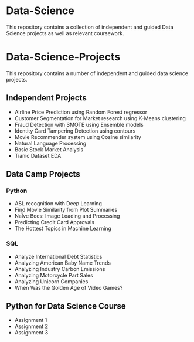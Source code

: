# Data-Science
This repository contains a collection of independent and guided Data Science projects as well as relevant coursework.

# Data-Science-Projects
This repository contains a number of independent and guided data science projects.
## Independent Projects
- Airline Price Prediction using Random Forest regressor
- Customer Segmentation for Market research using K-Means clustering
- Fraud Detection with SMOTE using Ensemble models
- Identity Card Tampering Detection using contours
- Movie Recommender system using Cosine similarity
- Natural Language Processing
- Basic Stock Market Analysis
- Tianic Dataset EDA

## Data Camp Projects
### Python
- ASL recognition with Deep Learning
- Find Movie Similarity from Plot Summaries
- NaÏve Bees: Image Loading and Processing
- Predicting Credit Card Approvals
- The Hottest Topics in Machine Learning
### SQL
- Analyze International Debt Statistics
- Analyzing American Baby Name Trends
- Analyzing Industry Carbon Emissions
- Analyzing Motorcycle Part Sales
- Analyzing Unicorn Companies
- When Was the Golden Age of Video Games?

## Python for Data Science Course
- Assignment 1
- Assignment 2
- Assignment 3

